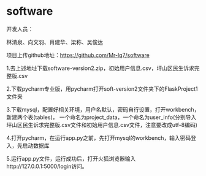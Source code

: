 # software

开发人员：

林清泉、向文羽、肖建华、梁称、吴俊达

项目上传github地址：https://github.com/Mr-lq7/software

1.去上述地址下载software-version2.zip，初始用户信息.csv，坪山区民生诉求完整版.csv

2.下载pycharm专业版，用pycharm打开soft-version2文件夹下的FlaskProject1文件夹

3.下载mysql，配置好相关环境，用户名默认，密码自行设置，打开workbench，新建两个表(tables)，
一个命名为project_data，一个命名为user_info(分别导入坪山区民生诉求完整版.csv文件和初始用户信息.csv文件，注意要改成utf-8编码)

4.打开pycharm，在运行app.py之前，先打开mysql的workbench，输入密码登入，先启动数据库

5.运行app.py文件，运行成功后，打开火狐浏览器输入http://127.0.0.1:5000/login访问。
